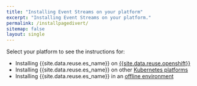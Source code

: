 ```yaml
---
title: "Installing Event Streams on your platform"
excerpt: "Installing Event Streams on your platform."
permalink: /installpagedivert/
sitemap: false
layout: single
---
```


Select your platform to see the instructions for:

- Installing {{site.data.reuse.es_name}} on [{{site.data.reuse.openshift}}](../es/installing/installing/)
- Installing {{site.data.reuse.es_name}} on other [Kubernetes platforms](../es/installing/installing-on-kubernetes/)
- Installing {{site.data.reuse.es_name}} in an [offline environment](../es/installing/offline/)
